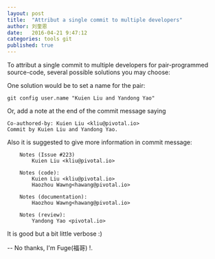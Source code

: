 ```yaml
---
layout: post
title:  "Attribut a single commit to multiple developers"
author: 刘奎恩
date:   2016-04-21 9:47:12
categories: tools git
published: true
---
```


To attribut a single commit to multiple developers for pair-programmed
source-code, several possible solutions you may choose:

One solution would be to set a name for the pair:
```
git config user.name "Kuien Liu and Yandong Yao"
```

Or, add a note at the end of the commit message saying
```
Co-authored-by: Kuien Liu <kliu@pivotal.io>
Commit by Kuien Liu and Yandong Yao.
```

Also it is suggested to give more information in commit message:
```
	Notes (Issue #223)
		Kuien Liu <kliu@pivotal.io>

	Notes (code):
		Kuien Liu <kliu@pivotal.io>
		Haozhou Wawng<hawang@pivotal.io>

	Notes (documentation):
		Haozhou Wawng<hawang@pivotal.io>

	Notes (review):
		Yandong Yao <pivotal.io>
```
It is good but a bit little verbose :)

--
No thanks, I'm Fuge(福哥) !.
